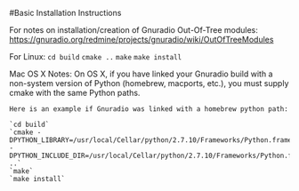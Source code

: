 #Basic Installation Instructions

For notes on installation/creation of Gnuradio Out-Of-Tree modules:
https://gnuradio.org/redmine/projects/gnuradio/wiki/OutOfTreeModules

For Linux:
    `cd build`
    `cmake ..`
    `make`
    `make install`

Mac OS X Notes:
    On OS X, if you have linked your Gnuradio build with a non-system version
    of Python (homebrew, macports, etc.), you must supply cmake with the same
    Python paths.

    Here is an example if Gnuradio was linked with a homebrew python path:

    `cd build`
    `cmake -DPYTHON_LIBRARY=/usr/local/Cellar/python/2.7.10/Frameworks/Python.framework/Versions/2.7/lib/libpython2.7.dylib -DPYTHON_INCLUDE_DIR=/usr/local/Cellar/python/2.7.10/Frameworks/Python.framework/Versions/2.7/include/python2.7 ..`
    `make`
    `make install`
